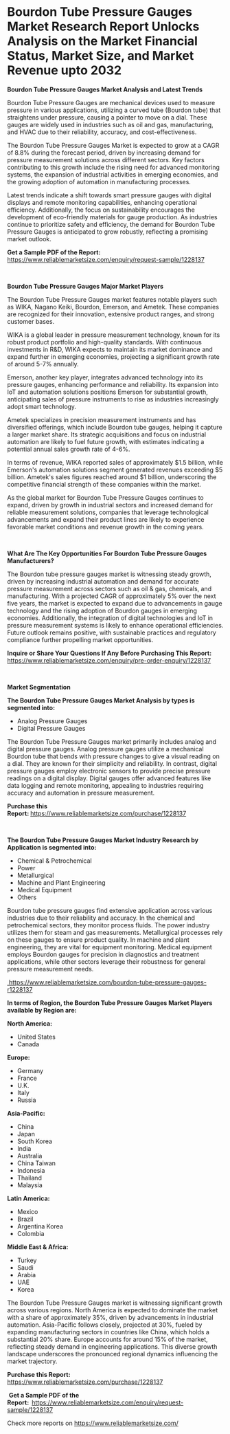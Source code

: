 <p><h1>Bourdon Tube Pressure Gauges Market Research Report Unlocks Analysis on the Market Financial Status, Market Size, and Market Revenue upto 2032</h1></p><p><strong>Bourdon Tube Pressure Gauges Market Analysis and Latest Trends</strong></p>
<p><p>Bourdon Tube Pressure Gauges are mechanical devices used to measure pressure in various applications, utilizing a curved tube (Bourdon tube) that straightens under pressure, causing a pointer to move on a dial. These gauges are widely used in industries such as oil and gas, manufacturing, and HVAC due to their reliability, accuracy, and cost-effectiveness.</p><p>The Bourdon Tube Pressure Gauges Market is expected to grow at a CAGR of 8.8% during the forecast period, driven by increasing demand for pressure measurement solutions across different sectors. Key factors contributing to this growth include the rising need for advanced monitoring systems, the expansion of industrial activities in emerging economies, and the growing adoption of automation in manufacturing processes.</p><p>Latest trends indicate a shift towards smart pressure gauges with digital displays and remote monitoring capabilities, enhancing operational efficiency. Additionally, the focus on sustainability encourages the development of eco-friendly materials for gauge production. As industries continue to prioritize safety and efficiency, the demand for Bourdon Tube Pressure Gauges is anticipated to grow robustly, reflecting a promising market outlook.</p></p>
<p><strong>Get a Sample PDF of the Report:&nbsp;</strong> <a href="https://www.reliablemarketsize.com/enquiry/request-sample/1228137?utm_campaign=1845&utm_medium=2&utm_source=Github&utm_content=ia&utm_term=09042025&utm_id=bourdon-tube-pressure-gauges">https://www.reliablemarketsize.com/enquiry/request-sample/1228137</a></p>
<p>&nbsp;</p>
<p><strong>Bourdon Tube Pressure Gauges Major Market Players</strong></p>
<p><p>The Bourdon Tube Pressure Gauges market features notable players such as WIKA, Nagano Keiki, Bourdon, Emerson, and Ametek. These companies are recognized for their innovation, extensive product ranges, and strong customer bases.</p><p>WIKA is a global leader in pressure measurement technology, known for its robust product portfolio and high-quality standards. With continuous investments in R&D, WIKA expects to maintain its market dominance and expand further in emerging economies, projecting a significant growth rate of around 5-7% annually.</p><p>Emerson, another key player, integrates advanced technology into its pressure gauges, enhancing performance and reliability. Its expansion into IoT and automation solutions positions Emerson for substantial growth, anticipating sales of pressure instruments to rise as industries increasingly adopt smart technology.</p><p>Ametek specializes in precision measurement instruments and has diversified offerings, which include Bourdon tube gauges, helping it capture a larger market share. Its strategic acquisitions and focus on industrial automation are likely to fuel future growth, with estimates indicating a potential annual sales growth rate of 4-6%.</p><p>In terms of revenue, WIKA reported sales of approximately $1.5 billion, while Emerson's automation solutions segment generated revenues exceeding $5 billion. Ametek's sales figures reached around $1 billion, underscoring the competitive financial strength of these companies within the market.</p><p>As the global market for Bourdon Tube Pressure Gauges continues to expand, driven by growth in industrial sectors and increased demand for reliable measurement solutions, companies that leverage technological advancements and expand their product lines are likely to experience favorable market conditions and revenue growth in the coming years.</p></p>
<p>&nbsp;</p>
<p><strong>What Are The Key Opportunities For Bourdon Tube Pressure Gauges Manufacturers?</strong></p>
<p><p>The Bourdon tube pressure gauges market is witnessing steady growth, driven by increasing industrial automation and demand for accurate pressure measurement across sectors such as oil & gas, chemicals, and manufacturing. With a projected CAGR of approximately 5% over the next five years, the market is expected to expand due to advancements in gauge technology and the rising adoption of Bourdon gauges in emerging economies. Additionally, the integration of digital technologies and IoT in pressure measurement systems is likely to enhance operational efficiencies. Future outlook remains positive, with sustainable practices and regulatory compliance further propelling market opportunities.</p></p>
<p><strong>Inquire or Share Your Questions If Any Before Purchasing This Report:</strong> <a href="https://www.reliablemarketsize.com/enquiry/pre-order-enquiry/1228137?utm_campaign=1845&utm_medium=2&utm_source=Github&utm_content=ia&utm_term=09042025&utm_id=bourdon-tube-pressure-gauges">https://www.reliablemarketsize.com/enquiry/pre-order-enquiry/1228137</a></p>
<p>&nbsp;</p>
<p><strong>Market Segmentation</strong></p>
<p><strong>The Bourdon Tube Pressure Gauges Market Analysis by types is segmented into:</strong></p>
<p><ul><li>Analog Pressure Gauges</li><li>Digital Pressure Gauges</li></ul></p>
<p><p>The Bourdon Tube Pressure Gauges market primarily includes analog and digital pressure gauges. Analog pressure gauges utilize a mechanical Bourdon tube that bends with pressure changes to give a visual reading on a dial. They are known for their simplicity and reliability. In contrast, digital pressure gauges employ electronic sensors to provide precise pressure readings on a digital display. Digital gauges offer advanced features like data logging and remote monitoring, appealing to industries requiring accuracy and automation in pressure measurement.</p></p>
<p><strong>Purchase this Report:&nbsp;</strong><a href="https://www.reliablemarketsize.com/purchase/1228137?utm_campaign=1845&utm_medium=2&utm_source=Github&utm_content=ia&utm_term=09042025&utm_id=bourdon-tube-pressure-gauges">https://www.reliablemarketsize.com/purchase/1228137</a></p>
<p>&nbsp;</p>
<p><strong>The Bourdon Tube Pressure Gauges Market Industry Research by Application is segmented into:</strong></p>
<p><ul><li>Chemical & Petrochemical</li><li>Power</li><li>Metallurgical</li><li>Machine and Plant Engineering</li><li>Medical Equipment</li><li>Others</li></ul></p>
<p><p>Bourdon tube pressure gauges find extensive application across various industries due to their reliability and accuracy. In the chemical and petrochemical sectors, they monitor process fluids. The power industry utilizes them for steam and gas measurements. Metallurgical processes rely on these gauges to ensure product quality. In machine and plant engineering, they are vital for equipment monitoring. Medical equipment employs Bourdon gauges for precision in diagnostics and treatment applications, while other sectors leverage their robustness for general pressure measurement needs.</p></p>
<p><a href="https://www.reliablemarketsize.com/bourdon-tube-pressure-gauges-r1228137?utm_campaign=1845&utm_medium=2&utm_source=Github&utm_content=ia&utm_term=09042025&utm_id=bourdon-tube-pressure-gauges">&nbsp;https://www.reliablemarketsize.com/bourdon-tube-pressure-gauges-r1228137</a></p>
<p><strong>In terms of Region, the Bourdon Tube Pressure Gauges Market Players available by Region are:</strong></p>
<p>
    <p> <strong> North America: </strong>
        <ul>
            <li>United States</li>
            <li>Canada</li>
        </ul>
        </p> 
    <p> <strong> Europe: </strong>
        <ul>
            <li>Germany</li>
            <li>France</li>
            <li>U.K.</li>
            <li>Italy</li>
            <li>Russia</li>
        </ul>
        </p> 
    <p> <strong> Asia-Pacific: </strong>
        <ul>
            <li>China</li>
            <li>Japan</li>
            <li>South Korea</li>
            <li>India</li>
            <li>Australia</li>
            <li>China Taiwan</li>
            <li>Indonesia</li>
            <li>Thailand</li>
            <li>Malaysia</li>
        </ul>
        </p> 
    <p> <strong> Latin America: </strong>
        <ul>
            <li>Mexico</li>
            <li>Brazil</li>
            <li>Argentina Korea</li>
            <li>Colombia</li>
        </ul>
        </p> 
    <p> <strong> Middle East & Africa: </strong>
        <ul>
            <li>Turkey</li>
            <li>Saudi</li>
            <li>Arabia</li>
            <li>UAE</li>
            <li>Korea</li>
        </ul>
    </p>
    </p>
<p><p>The Bourdon Tube Pressure Gauges market is witnessing significant growth across various regions. North America is expected to dominate the market with a share of approximately 35%, driven by advancements in industrial automation. Asia-Pacific follows closely, projected at 30%, fueled by expanding manufacturing sectors in countries like China, which holds a substantial 20% share. Europe accounts for around 15% of the market, reflecting steady demand in engineering applications. This diverse growth landscape underscores the pronounced regional dynamics influencing the market trajectory.</p></p>
<p><strong>Purchase this Report: </strong><a href="https://www.reliablemarketsize.com/purchase/1228137?utm_campaign=1845&utm_medium=2&utm_source=Github&utm_content=ia&utm_term=09042025&utm_id=bourdon-tube-pressure-gauges">https://www.reliablemarketsize.com/purchase/1228137</a></p>
<p>&nbsp;<strong>Get a Sample PDF of the Report:&nbsp;&nbsp;</strong><a href="https://www.reliablemarketsize.com/enquiry/request-sample/1228137?utm_campaign=1845&utm_medium=2&utm_source=Github&utm_content=ia&utm_term=09042025&utm_id=bourdon-tube-pressure-gauges">https://www.reliablemarketsize.com/enquiry/request-sample/1228137</a></p>
<p><strong></strong></p>
<p>Check more reports on <a href="https://www.reliablemarketsize.com/?utm_campaign=1845&utm_medium=2&utm_source=Github&utm_content=ia&utm_term=09042025&utm_id=bourdon-tube-pressure-gauges">https://www.reliablemarketsize.com/</a></p>